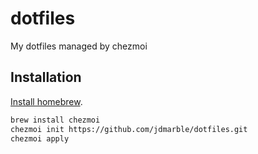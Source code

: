 # dotfiles

My dotfiles managed by chezmoi

## Installation

[Install homebrew](https://brew.sh/).

```sh
brew install chezmoi
chezmoi init https://github.com/jdmarble/dotfiles.git
chezmoi apply
```
